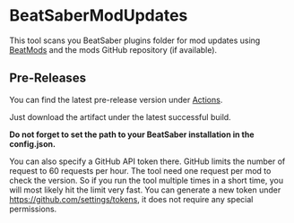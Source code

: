 # BeatSaberModUpdates
This tool scans you BeatSaber plugins folder for mod updates using [BeatMods](https://beatmods.com) and the mods GitHub repository (if available).

## Pre-Releases
You can find the latest pre-release version under [Actions](https://github.com/Dragon092/BeatSaberTool/actions/workflows/main.yml).

Just download the artifact under the latest successful build.

**Do not forget to set the path to your BeatSaber installation in the config.json.**

You can also specify a GitHub API token there. GitHub limits the number of request to 60 requests per hour. The tool need one request per mod to check the version. So if you run the tool multiple times in a short time, you will most likely hit the limit very fast.
You can generate a new token under https://github.com/settings/tokens, it does not require any special permissions.